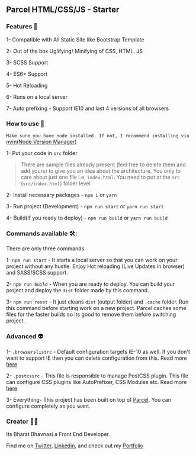 ## Parcel HTML/CSS/JS - Starter

### Features 🚀

1- Compatible with All Static Site like Bootstrap Template

2- Out of the box Uglifying/ Minifying of CSS, HTML, JS

3- SCSS Support

4- ES6+ Support

5- Hot Reloading

6- Runs on a local server

7- Auto prefixing - Support IE10 and last 4 versions of all browsers

### How to use 🧐

`Make sure you have node installed. If not, I recommend installing via` [nvm(Node Version Manager)](https://github.com/nvm-sh/nvm)

1- Put your code in `src` folder

> There are sample files already present (feel free to delete them and add yours) to give you an idea about the architecture. You only to care about just one file i.e, `index.html`. You need to put at the `src` (`src/index.html`) folder level.

2- Install necessary packages - `npm i` or `yarn`

3- Run project (Development) - `npm run start` or `yarn run start`

4- Build(If you ready to deploy) - `npm run build` or `yarn run build`

### Commands available 🛠:

There are only three commands

1- `npm run start` - It starts a local server so that you can work on your project without any hustle. Enjoy Hot reloading (Live Updates in browser) and SASS/SCSS support.

2- `npm run build` - When you are ready to deploy. You can build your project and deploy the `dist` folder made by this command.

3- `npm run reset` - It just cleans `dist` (output folder) and `.cache` folder. Run this command before starting work on a new project. Parcel caches some files for the faster builds so its good to remove them before switching project.

### Advanced 👽

1- `.browserslistrc` - Default configuration targets IE-10 as well. If you don't want to support IE then you can delete configuration from this. Read more [here](https://github.com/browserslist/browserslist#browserslist-)

2- `.postcssrc` - This file is responsible to manage PostCSS plugin. This file can configure CSS plugins like AutoPrefixer, CSS Modules etc. Read more [here](https://parceljs.org/css.html#postcss)

3- Everything- This project has been built on top of [Parcel](https://parceljs.org). You can configure completely as you want.

### Creator 👨‍💻

Its Bharat Bhavnasi a Front End Developer.

Find me on [Twitter](https://twitter.com/bvsbharat), [Linkedin](https://www.linkedin.com/in/bvsbharat/), and check out my [Portfolio](https://bharat.dev)
